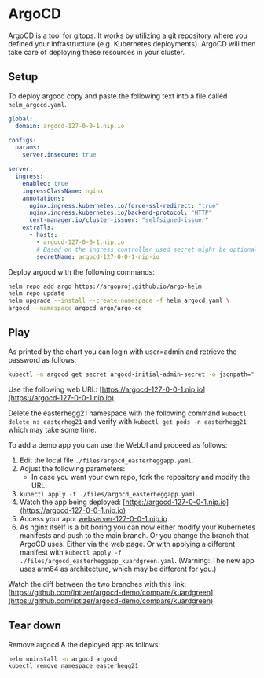 # ArgoCD

ArgoCD is a tool for gitops. It works by utilizing a git repository where you defined your infrastructure (e.g. Kubernetes deployments). ArgoCD will then take care of deploying these resources in your cluster.

## Setup

To deploy argocd copy and paste the following text into a file called `helm_argocd.yaml`.

```yaml
global:
  domain: argocd-127-0-0-1.nip.io

configs:
  params:
    server.insecure: true

server:
  ingress:
    enabled: true
    ingressClassName: nginx
    annotations:
      nginx.ingress.kubernetes.io/force-ssl-redirect: "true"
      nginx.ingress.kubernetes.io/backend-protocol: "HTTP"
      cert-manager.io/cluster-issuer: "selfsigned-issuer"
    extraTls:
      - hosts:
        - argocd-127-0-0-1.nip.io
        # Based on the ingress controller used secret might be optional
        secretName: argocd-127-0-0-1-nip-io
```

Deploy argocd with the following commands:

```sh
helm repo add argo https://argoproj.github.io/argo-helm
helm repo update
helm upgrade --install --create-namespace -f helm_argocd.yaml \
argocd --namespace argocd argo/argo-cd
```

## Play

As printed by the chart you can login with user=admin and retrieve the password as follows:

```sh
kubectl -n argocd get secret argocd-initial-admin-secret -o jsonpath="{.data.password}" | base64 -d
```

Use the following web URL: [https://argocd-127-0-0-1.nip.io](https://argocd-127-0-0-1.nip.io)

Delete the easterhegg21 namespace with the following command `kubectl delete ns easterheg21` and verify with `kubectl get pods -n easterhegg21` which may take some time.

To add a demo app you can use the WebUI and proceed as follows:

1. Edit the local file `./files/argocd_easterheggapp.yaml`.
2. Adjust the following parameters:
    * In case you want your own repo, fork the repository and modify the URL.
3. `kubectl apply -f ./files/argocd_easterheggapp.yaml`.
4. Watch the app being deployed: [https://argocd-127-0-0-1.nip.io](https://argocd-127-0-0-1.nip.io)
5. Access your app: [webserver-127-0-0-1.nip.io](https://webserver-127-0-0-1.nip.io)
6. As nginx itself is a bit boring you can now either modify your Kubernetes manifests and push to the main branch. Or you change the branch that ArgoCD uses. Either via the web page. Or with applying a different manifest with `kubectl apply -f ./files/argocd_easterheggapp_kuardgreen.yaml`. (Warning: The new app uses arm64 as architecture, which may be different for you.)

Watch the diff between the two branches with this link: [https://github.com/iptizer/argocd-demo/compare/kuardgreen](https://github.com/iptizer/argocd-demo/compare/kuardgreen)

## Tear down

Remove argocd & the deployed app as follows:

```sh
helm uninstall -n argocd argocd
kubectl remove namespace easterhegg21
```
